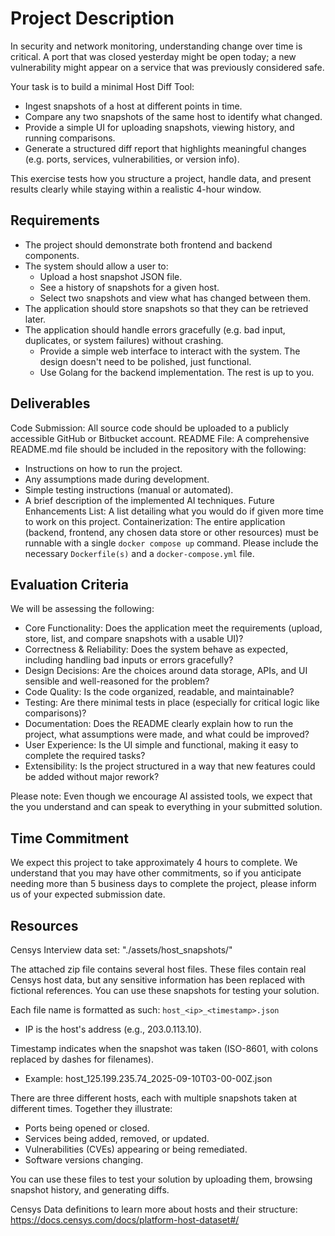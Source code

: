 # Project Description

In security and network monitoring, understanding change over time is critical. A port that was closed yesterday might be open today; a new vulnerability might appear on a service that was previously considered safe.

Your task is to build a minimal Host Diff Tool:

- Ingest snapshots of a host at different points in time.
- Compare any two snapshots of the same host to identify what changed.
- Provide a simple UI for uploading snapshots, viewing history, and running comparisons.
- Generate a structured diff report that highlights meaningful changes (e.g. ports, services, vulnerabilities, or version info).

This exercise tests how you structure a project, handle data, and present results clearly while staying within a realistic 4-hour window.

## Requirements

- The project should demonstrate both frontend and backend components.
- The system should allow a user to:
  - Upload a host snapshot JSON file.
  - See a history of snapshots for a given host.
  - Select two snapshots and view what has changed between them.
- The application should store snapshots so that they can be retrieved later.
- The application should handle errors gracefully (e.g. bad input, duplicates, or system failures) without crashing.
  - Provide a simple web interface to interact with the system. The design doesn't need to be polished, just functional.
  - Use Golang for the backend implementation. The rest is up to you.

## Deliverables

Code Submission: All source code should be uploaded to a publicly accessible GitHub or Bitbucket account.
README File: A comprehensive README.md file should be included in the repository with the following:

- Instructions on how to run the project.
- Any assumptions made during development.
- Simple testing instructions (manual or automated).
- A brief description of the implemented AI techniques.
Future Enhancements List: A list detailing what you would do if given more time to work on this project.
Containerization: The entire application (backend, frontend, any chosen data store or other resources) must be runnable with a single `docker compose up` command. Please include the necessary `Dockerfile(s)` and a `docker-compose.yml` file.

## Evaluation Criteria

We will be assessing the following:

- Core Functionality: Does the application meet the requirements (upload, store, list, and compare snapshots with a usable UI)?
- Correctness & Reliability: Does the system behave as expected, including handling bad inputs or errors gracefully?
- Design Decisions: Are the choices around data storage, APIs, and UI sensible and well-reasoned for the problem?
- Code Quality: Is the code organized, readable, and maintainable?
- Testing: Are there minimal tests in place (especially for critical logic like comparisons)?
- Documentation: Does the README clearly explain how to run the project, what assumptions were made, and what could be improved?
- User Experience: Is the UI simple and functional, making it easy to complete the required tasks?
- Extensibility: Is the project structured in a way that new features could be added without major rework?

Please note: Even though we encourage AI assisted tools, we expect that the you understand and can speak to everything in your submitted solution.

## Time Commitment

We expect this project to take approximately 4 hours to complete. We understand that you may have other commitments, so if you anticipate needing more than 5 business days to complete the project, please inform us of your expected submission date.

## Resources

Censys Interview data set: "./assets/host_snapshots/"

The attached zip file contains several host files. These files contain real Censys host data, but any sensitive information has been replaced with fictional references. You can use these snapshots for testing your solution.

Each file name is formatted as such: `host_<ip>_<timestamp>.json`

- IP is the host's address (e.g., 203.0.113.10).

Timestamp indicates when the snapshot was taken (ISO-8601, with colons replaced by dashes for filenames).

- Example: host_125.199.235.74_2025-09-10T03-00-00Z.json

There are three different hosts, each with multiple snapshots taken at different times. Together they illustrate:

- Ports being opened or closed.
- Services being added, removed, or updated.
- Vulnerabilities (CVEs) appearing or being remediated.
- Software versions changing.

You can use these files to test your solution by uploading them, browsing snapshot history, and generating diffs.

Censys Data definitions to learn more about hosts and their structure: <https://docs.censys.com/docs/platform-host-dataset#/>

